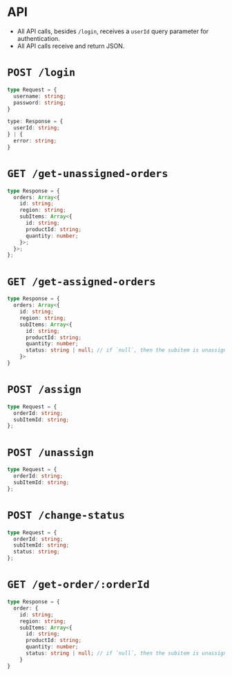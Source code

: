 # API

- All API calls, besides `/login`, receives a `userId` query parameter for authentication.
- All API calls receive and return JSON.

# `POST /login`

```ts
type Request = {
  username: string;
  password: string;
}

type: Response = {
  userId: string;
} | {
  error: string;
}
```

# `GET /get-unassigned-orders`

```ts
type Response = {
  orders: Array<{
    id: string;
    region: string;
    subItems: Array<{
      id: string;
      productId: string;
      quantity: number;
    }>;
  }>;
};
```

# `GET /get-assigned-orders`

```ts
type Response = {
  orders: Array<{
    id: string;
    region: string;
    subItems: Array<{
      id: string;
      productId: string;
      quantity: number;
      status: string | null; // if `null`, then the subitem is unassigned
    }>
}
```

# `POST /assign`

```ts
type Request = {
  orderId: string;
  subItemId: string;
};
```

# `POST /unassign`

```ts
type Request = {
  orderId: string;
  subItemId: string;
};
```

# `POST /change-status`

```ts
type Request = {
  orderId: string;
  subItemId: string;
  status: string;
};
```

# `GET /get-order/:orderId`

```ts
type Response = {
  order: {
    id: string;
    region: string;
    subItems: Array<{
      id: string;
      productId: string;
      quantity: number;
      status: string | null; // if `null`, then the subitem is unassigned
    }
}

```
